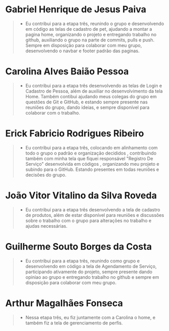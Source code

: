 
# Gabriel Henrique de Jesus Paiva 

>- Eu contribui para a etapa três, reunindo o grupo e desenvolvendo em código as telas de cadastro de pet, ajudando a montar a pagina home, organizando o projeto e entregando trabalho no github, auxiliando o grupo na parte de commits, pulls e push. Sempre em disposição para colaborar com meu grupo, desenvolvendo o navbar e footer padrão das paginas.

# Carolina Alves Baião Pessoa
>- Eu contribui para a etapa três desenvolvendo as telas de Login e Cadastro de Pessoa, além de auxiliar no desenvolvimento da tela Home. Também contibui ajudando meus colegas do grupo em questões de Git e GitHub, e estando sempre presente nas reuniões do grupo, dando ideias, e sempre disponível para colaborar com o trabalho.

# Erick Fabricio Rodrigues Ribeiro

>- Eu contribui  para a etapa três, colocando em alinhamento com todo o grupo o padrão e organização decididos , contribuindo também com minha tela que fiquei responsável "Registro De Serviço" desenvolvida em códigos , organizando meu projeto e subindo para o GitHub. Estando presentes em todas reuniões e decisões do grupo.

# João Vitor Vitalino da Silva Roveda

>- Eu contribuí para a etapa três desenvolvendo a tela de cadastro de produtos, além de estar disponível para reuniões e discussões sobre o trabalho com o grupo para alterações no trabalho e ajudas necessárias.

# Guilherme Souto Borges da Costa

>- Eu contribui para a etapa três, reunindo como grupo e desenvolvendo em código a tela de Agendamento de Serviço, participando ativamente do projeto, sempre presente dando opiniao ao grupo e entregando trabalho no github e sempre em disposição para colaborar com meu grupo.

# Arthur Magalhães Fonseca 
>- Nessa etapa três, eu fiz juntamente com a Carolina o home, e também fiz a tela de gerenciamento de perfis.
